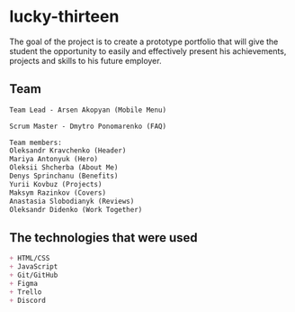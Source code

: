 # lucky-thirteen

The goal of the project is to create a prototype portfolio that will give the student the opportunity to easily and effectively present his achievements, projects and skills to his future employer.

## Team
```markdown
Team Lead - Arsen Akopyan (Mobile Menu)

Scrum Master - Dmytro Ponomarenko (FAQ)

Team members:
Oleksandr Kravchenko (Header)
Mariya Antonyuk (Hero)
Oleksii Shcherba (About Me)
Denys Sprinchanu (Benefits)
Yurii Kovbuz (Projects)
Maksym Razinkov (Covers)
Anastasia Slobodianyk (Reviews)
Oleksandr Didenko (Work Together)
```


## The technologies that were used
```markdown
+ HTML/CSS
+ JavaScript
+ Git/GitHub
+ Figma
+ Trello
+ Discord
```

